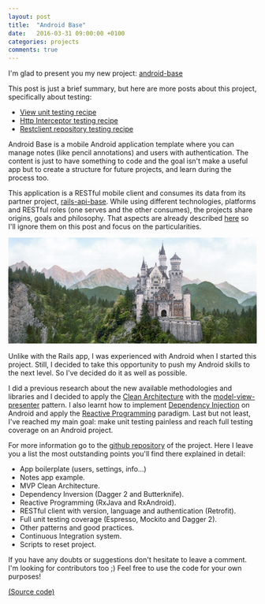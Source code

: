 ```yaml
---
layout: post
title:  "Android Base"
date:   2016-03-31 09:00:00 +0100
categories: projects
comments: true
---
```


I'm glad to present you my new project:
[android-base](https://github.com/jordifierro/android-base)

This post is just a brief summary,
but here are more posts about this project, specifically about testing:

* [View unit testing recipe](/android-view-unit-testing)
* [Http Interceptor testing recipe](/android-http-interceptor-testing)
* [Restclient repository testing recipe](/android-restclient-repository-testing)

Android Base is a mobile Android application template
where you can manage notes (like pencil annotations)
and users with authentication.
The content is just to have something to code
and the goal isn't make a useful app
but to create a structure for future projects,
and learn during the process too.

This application is a RESTful mobile client
and consumes its data from its partner project,
[rails-api-base](https://github.com/jordifierro/rails-api-base).
While using different technologies, platforms and RESTful roles
(one serves and the other consumes),
the projects share origins, goals and philosophy.
That aspects are already described [here](/rails-api-base)
so I'll ignore them on this post and focus on the particularities.

![Neuschwanstein Castle](/assets/images/neuschwanstein_castle.jpg)

Unlike with the Rails app,
I was experienced with Android when I started this project.
Still, I decided to take this opportunity
to push my Android skills to the next level.
So I've decided do it as well as possible.

I did a previous research about the new available methodologies and libraries
and I decided to apply the
[Clean Architecture](https://blog.8thlight.com/uncle-bob/2012/08/13/the-clean-architecture.html)
with the
[model-view-presenter](http://fernandocejas.com/2014/09/03/architecting-android-the-clean-way/)
 pattern.
I also learnt how to implement
[Dependency Injection](https://guides.codepath.com/android/Dependency-Injection-with-Dagger-2)
on Android
and apply the
[Reactive Programming](https://gist.github.com/staltz/868e7e9bc2a7b8c1f754)
paradigm.
Last but not least, I've reached my main goal: make unit testing painless
and reach full testing coverage on an Android project.

For more information go to the
[github repository](https://github.com/jordifierro/android-base)
of the project.
Here I leave you a list the most outstanding points
you'll find there explained in detail:

* App boilerplate (users, settings, info...)
* Notes app example.
* MVP Clean Architecture.
* Dependency Inversion (Dagger 2 and Butterknife).
* Reactive Programming (RxJava and RxAndroid).
* RESTful client with version, language and authentication (Retrofit).
* Full unit testing coverage (Espresso, Mockito and Dagger 2).
* Other patterns and good practices.
* Continuous Integration system.
* Scripts to reset project.

If you have any doubts or suggestions don't hesitate to leave a comment.
I'm looking for contributors too ;)
Feel free to use the code for your own purposes!

[(Source code)](https://github.com/jordifierro/android-base)

